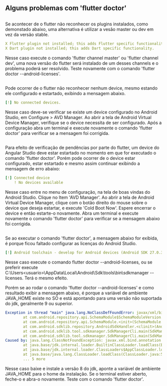## Alguns problemas com 'flutter doctor'

##
Se acontecer de o flutter não reconhecer os plugins instalados, como demonstado abaixo, uma alternativa é utilizar a vesão master ou dev em vez da versão stable.

```yaml
X Flutter plugin not installed; this adds Flutter specific functionality.
X Dart plugin not installed; this adds Dart specific functionality.
```

Nesse caso execute o comando 'flutter channel master' ou 'flutter channel dev', uma nova versão do flutter será instalado de um desses channels e o problema poderá ser resolvido.
Teste novamente com o comando 'flutter doctor --android-licenses'.

##

Pode ocorrer de o flutter não reconhecer nenhum device, mesmo estando ele configurado e estartado, exibindo a mensagem abaixo. 

```yaml
[!] No connected devices.
```

Nesse caso deve-se verificar se existe um device configurado no Android Studio, em Configure > AVD Manager. Ao abrir a tela de Android Virtual Device Manager, verifique 
se o device necessita de ser configurado. Após a configuração abra um terminal e execute novamente o comando 'flutter doctor' para verificar se a mensagem foi corrigida.

##

Para efeito de verificação de pendências por parte do flutter, um device do Angular Studio deve estar estartado no momento em que for executado o comando 'flutter doctor'. 
Porém pode ocorrer de o device estar configurado, estar estartado e mesmo assim continuar exibindo a mensagem de erro abaixo:

```yaml
[!] Connected device
    ! No devices available
```

Nesse caso entre no menu de configuração, na tela de boas vindas do Android Studio. Clique no Item 'AVD Manager'. Ao abrir a tela de Android Virtual Device Manager, 
clique com o botão direito do mouse sobre o device que deseja estartar, e execute 'Cold Boot Now'. Espere encerrar o device e então estarte-o novamente. Abra um terminal e 
execute novamente o comando 'flutter doctor' para verificar se a mensagem abaixo foi corrigida.

##

Se ao executar o comando 'flutter doctor', a mensagem abaixo for exibida, é porque ficou faltado configurar as licenças do Android Studio.

```yaml
[!] Android toolchain - develop for Android devices (Android SDK 27.0.3)
```

Nesse caso execute o comando flutter doctor --android-licenses, ou se preferir execute C:\Users\<usuario>\AppData\Local\Android\Sdk\tools\bin\sdkmanager --licenses. Terá o mesmo efeito.

Porém se ao rodar o comando 'flutter doctor --android-licenses' e como resultado exibir a mensagem abaixo, é porque a variável de ambiente JAVA_HOME existe no SO e está apontando para uma versão não 
suportada do jdk, geralmente 9 ou superior.

```yaml
Exception in thread "main" java.lang.NoClassDefFoundError: javax/xml/bind/annotation/XmlSchema
        at com.android.repository.api.SchemaModule$SchemaModuleVersion.<init>(SchemaModule.java:156)
        at com.android.repository.api.SchemaModule.<init>(SchemaModule.java:75)
        at com.android.sdklib.repository.AndroidSdkHandler.<clinit>(AndroidSdkHandler.java:81)
        at com.android.sdklib.tool.sdkmanager.SdkManagerCli.main(SdkManagerCli.java:73)
        at com.android.sdklib.tool.sdkmanager.SdkManagerCli.main(SdkManagerCli.java:48)
Caused by: java.lang.ClassNotFoundException: javax.xml.bind.annotation.XmlSchema
        at java.base/jdk.internal.loader.BuiltinClassLoader.loadClass(BuiltinClassLoader.java:581)
        at java.base/jdk.internal.loader.ClassLoaders$AppClassLoader.loadClass(ClassLoaders.java:178)
        at java.base/java.lang.ClassLoader.loadClass(ClassLoader.java:521)
        ... 5 more
```

Nesse caso baixe e instale a versão 8 do jdk, aponte a variável de ambiente JAVA_HOME para o home da instalação. Se o terminal estiver aberto, feche-o e abra-o novamente. Teste com o comando 'flutter doctor'.

##
